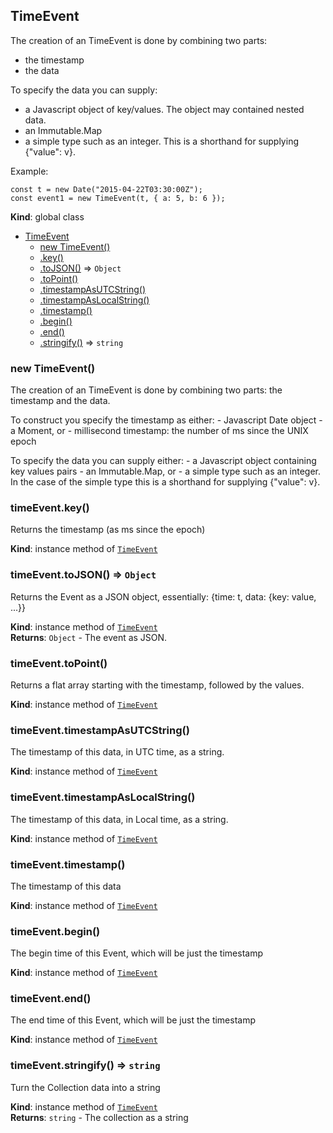 <a name="TimeEvent"></a>

## TimeEvent
The creation of an TimeEvent is done by combining two parts:
 * the timestamp
 * the data

To specify the data you can supply:
 * a Javascript object of key/values. The object may contained nested data.
 * an Immutable.Map
 * a simple type such as an integer. This is a shorthand for supplying {"value": v}.

Example:

```
const t = new Date("2015-04-22T03:30:00Z");
const event1 = new TimeEvent(t, { a: 5, b: 6 });
```

**Kind**: global class  

* [TimeEvent](#TimeEvent)
    * [new TimeEvent()](#new_TimeEvent_new)
    * [.key()](#TimeEvent+key)
    * [.toJSON()](#TimeEvent+toJSON) ⇒ <code>Object</code>
    * [.toPoint()](#TimeEvent+toPoint)
    * [.timestampAsUTCString()](#TimeEvent+timestampAsUTCString)
    * [.timestampAsLocalString()](#TimeEvent+timestampAsLocalString)
    * [.timestamp()](#TimeEvent+timestamp)
    * [.begin()](#TimeEvent+begin)
    * [.end()](#TimeEvent+end)
    * [.stringify()](#TimeEvent+stringify) ⇒ <code>string</code>

<a name="new_TimeEvent_new"></a>

### new TimeEvent()
The creation of an TimeEvent is done by combining two parts:
the timestamp and the data.

To construct you specify the timestamp as either:
    - Javascript Date object
    - a Moment, or
    - millisecond timestamp: the number of ms since the UNIX epoch

To specify the data you can supply either:
    - a Javascript object containing key values pairs
    - an Immutable.Map, or
    - a simple type such as an integer. In the case of the simple type
      this is a shorthand for supplying {"value": v}.

<a name="TimeEvent+key"></a>

### timeEvent.key()
Returns the timestamp (as ms since the epoch)

**Kind**: instance method of <code>[TimeEvent](#TimeEvent)</code>  
<a name="TimeEvent+toJSON"></a>

### timeEvent.toJSON() ⇒ <code>Object</code>
Returns the Event as a JSON object, essentially:
 {time: t, data: {key: value, ...}}

**Kind**: instance method of <code>[TimeEvent](#TimeEvent)</code>  
**Returns**: <code>Object</code> - The event as JSON.  
<a name="TimeEvent+toPoint"></a>

### timeEvent.toPoint()
Returns a flat array starting with the timestamp, followed by the values.

**Kind**: instance method of <code>[TimeEvent](#TimeEvent)</code>  
<a name="TimeEvent+timestampAsUTCString"></a>

### timeEvent.timestampAsUTCString()
The timestamp of this data, in UTC time, as a string.

**Kind**: instance method of <code>[TimeEvent](#TimeEvent)</code>  
<a name="TimeEvent+timestampAsLocalString"></a>

### timeEvent.timestampAsLocalString()
The timestamp of this data, in Local time, as a string.

**Kind**: instance method of <code>[TimeEvent](#TimeEvent)</code>  
<a name="TimeEvent+timestamp"></a>

### timeEvent.timestamp()
The timestamp of this data

**Kind**: instance method of <code>[TimeEvent](#TimeEvent)</code>  
<a name="TimeEvent+begin"></a>

### timeEvent.begin()
The begin time of this Event, which will be just the timestamp

**Kind**: instance method of <code>[TimeEvent](#TimeEvent)</code>  
<a name="TimeEvent+end"></a>

### timeEvent.end()
The end time of this Event, which will be just the timestamp

**Kind**: instance method of <code>[TimeEvent](#TimeEvent)</code>  
<a name="TimeEvent+stringify"></a>

### timeEvent.stringify() ⇒ <code>string</code>
Turn the Collection data into a string

**Kind**: instance method of <code>[TimeEvent](#TimeEvent)</code>  
**Returns**: <code>string</code> - The collection as a string  
